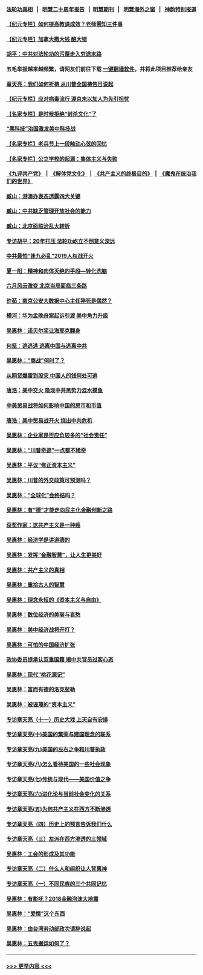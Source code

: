 #### [法轮功真相](https://github.com/gfw-breaker/truth/blob/master/README.md?t=0) &nbsp;&nbsp;|&nbsp;&nbsp; [明慧二十周年报告](https://github.com/gfw-breaker/mh-reports/blob/master/README.md?t=0) &nbsp;&nbsp;|&nbsp;&nbsp;[明慧期刊](https://github.com/gfw-breaker/mh-qikan) &nbsp;&nbsp;|&nbsp;&nbsp; [明慧海外之窗](https://github.com/gfw-breaker/mh-news/blob/master/README.md?t=0) &nbsp;&nbsp;|&nbsp;&nbsp; [神韵特别报道](https://github.com/gfw-breaker/mh-news/blob/master/shenyun.md?t=0)
#### [【纪元专栏】如何提高教课成效？老师需知三件事](../pages/nsc423/n12417848.md?t=06110652) 
#### [【纪元专栏】加拿大撒大钱 酿大错](../pages/nsc423/n12406564.md?t=06110652) 
#### [胡平：中共对法轮功的污蔑走入穷途末路](../pages/nsc423/n12266737.md?t=06110652) 
#### 五毛举报越来越频繁，请网友们前往下载 [一键翻墙软件](https://github.com/gfw-breaker/ssr-accounts)，并将此项目推荐给亲友
#### [章天亮：我们如何祈祷 从川普全国祷告日说起](../pages/nsc423/n11944627.md?t=06110652) 
#### [【纪元专栏】应对病毒流行 渥京未以加人为先引担忧](../pages/nsc423/n11875714.md?t=06110652) 
#### [【名家专栏】是时候拒绝“封杀文化”了](../pages/nsc423/n11814093.md?t=06110652) 
#### [“黑科技”治国激发美中科技战](../pages/nsc423/n11638056.md?t=06110652) 
#### [【名家专栏】老兵节上一段触动心弦的回忆](../pages/nsc423/n11646016.md?t=06110652) 
#### [【名家专栏】公立学校的起源：集体主义与失败](../pages/nsc423/n11601833.md?t=06110652) 
#### [《九评共产党》](https://github.com/begood0513/9ping.md/blob/master/README.md) &nbsp;|&nbsp; [《解体党文化》](../../../../jtdwh.md/blob/master/README.md)  &nbsp;|&nbsp; [《共产主义的终极目的》](../../../../gczydzjmd.md/blob/master/README.md) &nbsp;|&nbsp; [《魔鬼在统治我们的世界》](../../../../mgztzwmdsj.md/blob/master/README.md) 
#### [臧山：港澳办表态透露四大关键](../pages/nsc423/n11421628.md?t=06110652) 
#### [臧山：中共缺乏管理开放社会的能力](../pages/nsc423/n11407457.md?t=06110652) 
#### [臧山：北京面临治乱大转折](../pages/nsc423/n11406895.md?t=06110652) 
#### [专访胡平：20年打压 法轮功屹立不倒意义深远](../pages/nsc423/n11398800.md?t=06110652) 
#### [中共最怕“逢九必乱”2019人权战开火](../pages/nsc423/n11385248.md?t=06110652) 
#### [夏一阳：精神和肉体灭绝的手段—转化洗脑](../pages/nsc423/n11368250.md?t=06110652) 
#### [六月风云激变 北京当局面临三条路](../pages/nsc423/n11313668.md?t=06110652) 
#### [许茹：南京公安大数据中心主任猝死是偶然？](../pages/nsc423/n11064744.md?t=06110652) 
#### [横河：华为孟晚舟案起诉引渡 美中角力升级](../pages/nsc423/n11027230.md?t=06110652) 
#### [吴惠林：诺贝尔奖让海耶克翻身](../pages/nsc423/n10890049.md?t=06110652) 
#### [何坚：逃逃逃 逃离中国与逃离中共](../pages/nsc423/n10592891.md?t=06110652) 
#### [吴惠林：“商战”何时了？](../pages/nsc423/n10573558.md?t=06110652) 
#### [从网贷爆雷到股灾 中国人的钱何处可逃](../pages/nsc423/n10572800.md?t=06110652) 
#### [唐浩：美中交火 隐现中共黑势力混水摸鱼](../pages/nsc423/n10544040.md?t=06110652) 
#### [中美贸易战将如何影响中国的房市和币值](../pages/nsc423/n10543697.md?t=06110652) 
#### [唐浩：美中贸易战开火 烧出中共危机](../pages/nsc423/n10540126.md?t=06110652) 
#### [吴惠林：企业家是否应负较多的“社会责任”](../pages/nsc423/n10535022.md?t=06110652) 
#### [吴惠林：“川普奇迹”一点都不稀奇](../pages/nsc423/n10512808.md?t=06110652) 
#### [吴惠林：平议“修正资本主义”](../pages/nsc423/n10495724.md?t=06110652) 
#### [吴惠林：川普的外交政策可预测吗？](../pages/nsc423/n10462387.md?t=06110652) 
#### [吴惠林：“全球化”会终结吗？](../pages/nsc423/n10452838.md?t=06110652) 
#### [吴惠林：有“德”才能走向民主化金融创新之路](../pages/nsc423/n10432292.md?t=06110652) 
#### [获奖作家：这共产主义是一种癌](../pages/nsc423/n10431541.md?t=06110652) 
#### [吴惠林：经济学是讲道德的](../pages/nsc423/n10398014.md?t=06110652) 
#### [吴惠林：发挥“金融智慧”，让人生更美好](../pages/nsc423/n10375019.md?t=06110652) 
#### [吴惠林：共产主义的真相](../pages/nsc423/n10351394.md?t=06110652) 
#### [吴惠林：重拾古人的智慧](../pages/nsc423/n10337691.md?t=06110652) 
#### [吴惠林：理念永恒的《资本主义与自由》](../pages/nsc423/n10316274.md?t=06110652) 
#### [吴惠林：数位经济的美丽与哀愁](../pages/nsc423/n10292946.md?t=06110652) 
#### [吴惠林：美中经济战将开打？](../pages/nsc423/n10258825.md?t=06110652) 
#### [吴惠林：可怕的中国经济扩张](../pages/nsc423/n10219147.md?t=06110652) 
#### [政协委员提承认双重国籍 揭中共官员过客心态](../pages/nsc423/n10208809.md?t=06110652) 
#### [吴惠林：现代“桃花源记”](../pages/nsc423/n10185234.md?t=06110652) 
#### [吴惠林：富而有德的洛克斐勒](../pages/nsc423/n10142264.md?t=06110652) 
#### [吴惠林：被诬蔑的“资本主义”](../pages/nsc423/n10124816.md?t=06110652) 
#### [专访章天亮（十一）历史大戏 上天自有安排](../pages/nsc423/n10094905.md?t=06110652) 
#### [专访章天亮(十)美国的繁荣与建国理念的联系](../pages/nsc423/n10094899.md?t=06110652) 
#### [专访章天亮(九)美国的左右之争和川普执政](../pages/nsc423/n10094889.md?t=06110652) 
#### [专访章天亮(八)怎么看待美国的一些社会现象](../pages/nsc423/n10094857.md?t=06110652) 
#### [专访章天亮(七)传统与现代——美国价值之争](../pages/nsc423/n10093140.md?t=06110652) 
#### [专访章天亮(六)进化论与当前社会变化的关系](../pages/nsc423/n10092036.md?t=06110652) 
#### [专访章天亮(五)为何共产主义在西方不断渗透](../pages/nsc423/n10083620.md?t=06110652) 
#### [专访章天亮（四）历史上的预言告诉我们什么](../pages/nsc423/n10083606.md?t=06110652) 
#### [专访章天亮（三）左派在西方渗透的三领域](../pages/nsc423/n10081115.md?t=06110652) 
#### [吴惠林：工会的形成及其功能](../pages/nsc423/n10080633.md?t=06110652) 
#### [专访章天亮（二）什么人和组织让人背离神](../pages/nsc423/n10076637.md?t=06110652) 
#### [专访章天亮（一）不同民族的三个共同记忆](../pages/nsc423/n10074188.md?t=06110652) 
#### [吴惠林：有影呒？2018金融泡沫大地震](../pages/nsc423/n10040534.md?t=06110652) 
#### [吴惠林：“爱情”这个东西](../pages/nsc423/n10019423.md?t=06110652) 
#### [吴惠林：由台湾劳动部政次请辞说起](../pages/nsc423/n9979679.md?t=06110652) 
#### [吴惠林：五鬼搬运如何了？](../pages/nsc423/n9925338.md?t=06110652) 

----
#### [ >>> 更早内容 <<< ](../indexes/nsc423-earlier.md)
